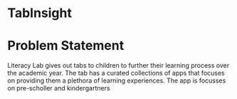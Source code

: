 # TabInsight


# Problem Statement

Literacy Lab gives out tabs to children to further their learning process over the academic year. The tab has a curated collections of apps that focuses on providing them a plethora of learning experiences. The app is focusses on pre-scholler and kindergartners
